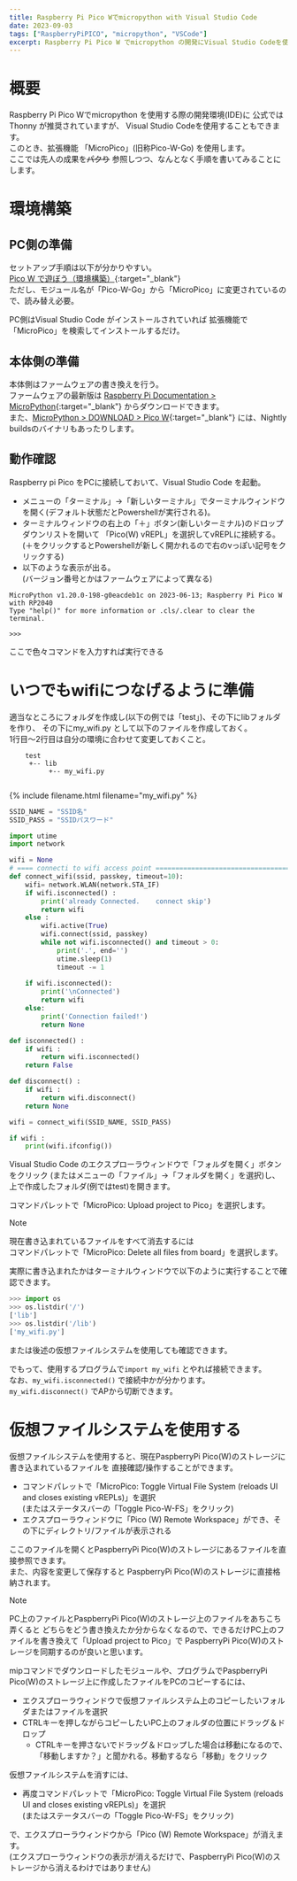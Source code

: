 ```yaml
---
title: Raspberry Pi Pico Wでmicropython with Visual Studio Code
date: 2023-09-03
tags: ["RaspberryPiPICO", "micropython", "VSCode"]
excerpt: Raspberry Pi Pico W でmicropython の開発にVisual Studio Codeを使用する
---
```

# 概要
Raspberry Pi Pico Wでmicropython を使用する際の開発環境(IDE)に 公式では Thonny が推奨されていますが、
Visual Studio Codeを使用することもできます。  
このとき、拡張機能 「MicroPico」(旧称Pico-W-Go) を使用します。  
ここでは先人の成果を~~パクり~~ 参照しつつ、なんとなく手順を書いてみることにします。  

# 環境構築

## PC側の準備
セットアップ手順は以下が分かりやすい。  
[Pico W で遊ぼう（環境構築）](https://flatisle.com/raspberrypi/2289/){:target="_blank"}  
ただし、モジュール名が「Pico-W-Go」から「MicroPico」に変更されているので、読み替え必要。  

PC側はVisual Studio Code がインストールされていれば 拡張機能で「MicroPico」を検索してインストールするだけ。  

## 本体側の準備 
本体側はファームウェアの書き換えを行う。  
ファームウェアの最新版は
[Raspberry Pi Documentation > MicroPython](https://www.raspberrypi.com/documentation/microcontrollers/micropython.html){:target="_blank"}
からダウンロードできます。  
また、[MicroPython > DOWNLOAD > Pico W](https://micropython.org/download/RPI_PICO_W/){:target="_blank"}
には、Nightly buildsのバイナリもあったりします。  


## 動作確認
Raspberry pi Pico をPCに接続しておいて、Visual Studio Code を起動。  

- メニューの「ターミナル」→「新しいターミナル」でターミナルウィンドウを開く(デフォルト状態だとPowershellが実行される)。  
- ターミナルウィンドウの右上の「＋」ボタン(新しいターミナル)のドロップダウンリストを開いて
「Pico(W) vREPL」を選択してvREPLに接続する。  
(＋をクリックするとPowershellが新しく開かれるので右のvっぽい記号をクリックする)
- 以下のような表示が出る。  
(バージョン番号とかはファームウェアによって異なる)

```
MicroPython v1.20.0-198-g0eacdeb1c on 2023-06-13; Raspberry Pi Pico W with RP2040
Type "help()" for more information or .cls/.clear to clear the terminal.

>>> 
```

ここで色々コマンドを入力すれば実行できる


# いつでもwifiにつなげるように準備

適当なところにフォルダを作成し(以下の例では「test」)、その下にlibフォルダを作り、
その下にmy_wifi.py として以下のファイルを作成しておく。  
1行目～2行目は自分の環境に合わせて変更しておくこと。  

```
    test
     +-- lib
          +-- my_wifi.py
          
```


<!-- ファイル名を付けたいときはこれを指定-->
{% include filename.html filename="my_wifi.py" %}
```python
SSID_NAME = "SSID名"
SSID_PASS = "SSIDパスワード"

import utime
import network

wifi = None
# ==== connecti to wifi access point ============================================
def connect_wifi(ssid, passkey, timeout=10):
    wifi= network.WLAN(network.STA_IF)
    if wifi.isconnected() :
        print('already Connected.    connect skip')
        return wifi
    else :
        wifi.active(True)
        wifi.connect(ssid, passkey)
        while not wifi.isconnected() and timeout > 0:
            print('.', end='')
            utime.sleep(1)
            timeout -= 1
    
    if wifi.isconnected():
        print('\nConnected')
        return wifi
    else:
        print('Connection failed!')
        return None

def isconnected() :
    if wifi :
        return wifi.isconnected()
    return False

def disconnect() :
    if wifi :
        return wifi.disconnect()
    return None

wifi = connect_wifi(SSID_NAME, SSID_PASS)

if wifi :
    print(wifi.ifconfig())
```


Visual Studio Code のエクスプローラウィンドウで「フォルダを開く」ボタンをクリック
(またはメニューの「ファイル」→「フォルダを開く」を選択)し、
上で作成したフォルダ(例ではtest)を開きます。  

コマンドパレットで「MicroPico: Upload project to Pico」を選択します。  

>[!NOTE]
> 現在書き込まれているファイルをすべて消去するには  
> コマンドパレットで「MicroPico: Delete all files from board」を選択します。  
> 

実際に書き込まれたかはターミナルウィンドウで以下のように実行することで確認できます。
```python
>>> import os
>>> os.listdir('/')
['lib']
>>> os.listdir('/lib')
['my_wifi.py']
```
または後述の仮想ファイルシステムを使用しても確認できます。  

でもって、使用するプログラムで``import my_wifi`` とやれば接続できます。  
なお、``my_wifi.isconnected()`` で接続中かが分かります。
``my_wifi.disconnect()`` でAPから切断できます。  


# 仮想ファイルシステムを使用する
仮想ファイルシステムを使用すると、現在PaspberryPi Pico(W)のストレージに書き込まれているファイルを
直接確認/操作することができます。  

- コマンドパレットで「MicroPico: Toggle Virtual File System (reloads UI and closes existing vREPLs)」を選択  
(またはステータスバーの「Toggle Pico-W-FS」をクリック)
- エクスプローラウィンドウに「Pico (W) Remote Workspace」ができ、その下にディレクトリ/ファイルが表示される

ここのファイルを開くとPaspberryPi Pico(W)のストレージにあるファイルを直接参照できます。  
また、内容を変更して保存すると PaspberryPi Pico(W)のストレージに直接格納されます。  

>[!NOTE]
> PC上のファイルとPaspberryPi Pico(W)のストレージ上のファイルをあちこち弄くると
> どちらをどう書き換えたか分からなくなるので、できるだけPC上のファイルを書き換えて「Upload project to Pico」で
> PaspberryPi Pico(W)のストレージを同期するのが良いと思います。  


mipコマンドでダウンロードしたモジュールや、プログラムでPaspberryPi Pico(W)のストレージ上に作成したファイルをPCのコピーするには、  
- エクスプローラウィンドウで仮想ファイルシステム上のコピーしたいフォルダまたはファイルを選択
- CTRLキーを押しながらコピーしたいPC上のフォルダの位置にドラッグ＆ドロップ
    - CTRLキーを押さないでドラッグ＆ドロップした場合は移動になるので、「移動しますか？」と聞かれる。移動するなら「移動」をクリック

仮想ファイルシステムを消すには、  
- 再度コマンドパレットで「MicroPico: Toggle Virtual File System (reloads UI and closes existing vREPLs)」を選択  
(またはステータスバーの「Toggle Pico-W-FS」をクリック)  

で、エクスプローラウィンドウから「Pico (W) Remote Workspace」が消えます。  
(エクスプローラウィンドウの表示が消えるだけで、PaspberryPi Pico(W)のストレージから消えるわけではありません)  



